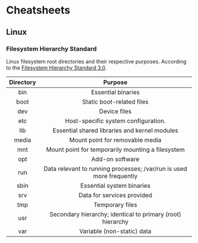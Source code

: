 # Cheatsheets

## Linux

### Filesystem Hierarchy Standard

Linux filesystem root directories and their respective purposes. According to the [Filesystem Hierarchy Standard 3.0](http://refspecs.linuxfoundation.org/fhs.shtml).

| Directory |                                Purpose                               |
|:---------:|:--------------------------------------------------------------------:|
| bin       | Essential binaries                                                   |
| boot      | Static boot-related files                                            |
| dev       | Device files                                                         |
| etc       | Host-specific system configuration.                                  |
| lib       | Essential shared libraries and kernel modules                        |
| media     | Mount point for removable media                                      |
| mnt       | Mount point for temporarily mounting a filesystem                    |
| opt       | Add-on software                                                      |
| run       | Data relevant to running processes; /var/run is used more frequently |
| sbin      | Essential system binaries                                            |
| srv       | Data for services provided                                           |
| tmp       | Temporary files                                                      |
| usr       | Secondary hierarchy; identical to primary (root) hierarchy           |
| var       | Variable (non-static) data                                           |
